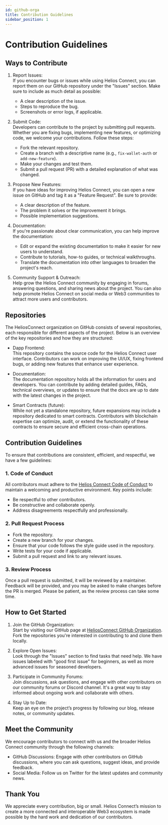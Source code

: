 ```yaml
---
id: github-orga
title: Contribution Guidelines
sidebar_position: 1
---
```


# Contribution Guidelines

## Ways to Contribute

1. Report Issues:  
   If you encounter bugs or issues while using Helios Connect, you can report them on our GitHub repository under the "Issues" section. Make sure to include as much detail as possible:
   - A clear description of the issue.
   - Steps to reproduce the bug.
   - Screenshots or error logs, if applicable.

2. Submit Code:  
   Developers can contribute to the project by submitting pull requests. Whether you are fixing bugs, implementing new features, or optimizing code, we welcome your contributions. Follow these steps:
   - Fork the relevant repository.
   - Create a branch with a descriptive name (e.g., `fix-wallet-auth` or `add-new-feature`).
   - Make your changes and test them.
   - Submit a pull request (PR) with a detailed explanation of what was changed.

3. Propose New Features:  
   If you have ideas for improving Helios Connect, you can open a new issue on GitHub and tag it as a "Feature Request". Be sure to provide:
   - A clear description of the feature.
   - The problem it solves or the improvement it brings.
   - Possible implementation suggestions.

4. Documentation:  
   If you're passionate about clear communication, you can help improve the documentation:
   - Edit or expand the existing documentation to make it easier for new users to understand.
   - Contribute to tutorials, how-to guides, or technical walkthroughs.
   - Translate the documentation into other languages to broaden the project's reach.

5. Community Support & Outreach:  
   Help grow the Helios Connect community by engaging in forums, answering questions, and sharing news about the project. You can also help promote Helios Connect on social media or Web3 communities to attract more users and contributors.

## Repositories

The HeliosConnect organization on GitHub consists of several repositories, each responsible for different aspects of the project. Below is an overview of the key repositories and how they are structured:

- Dapp Frontend:  
   This repository contains the source code for the Helios Connect user interface. Contributors can work on improving the UI/UX, fixing frontend bugs, or adding new features that enhance user experience.

- Documentation:  
   The documentation repository holds all the information for users and developers. You can contribute by adding detailed guides, FAQs, technical overviews, or updates to ensure that the docs are up to date with the latest changes in the project.

- Smart Contracts (future):  
   While not yet a standalone repository, future expansions may include a repository dedicated to smart contracts. Contributors with blockchain expertise can optimize, audit, or extend the functionality of these contracts to ensure secure and efficient cross-chain operations.

## Contribution Guidelines

To ensure that contributions are consistent, efficient, and respectful, we have a few guidelines:

### 1. Code of Conduct

All contributors must adhere to the [Helios Connect Code of Conduct](https://github.com/Helios-Collabathon/Dapp/blob/main/CODE_OF_CONDUCT.md) to maintain a welcoming and productive environment. Key points include:

- Be respectful to other contributors.
- Be constructive and collaborate openly.
- Address disagreements respectfully and professionally.

### 2. Pull Request Process

- Fork the repository.
- Create a new branch for your changes.
- Ensure that your code follows the style guide used in the repository.
- Write tests for your code if applicable.
- Submit a pull request and link to any relevant issues.

### 3. Review Process

Once a pull request is submitted, it will be reviewed by a maintainer. Feedback will be provided, and you may be asked to make changes before the PR is merged. Please be patient, as the review process can take some time.

## How to Get Started

1. Join the GitHub Organization:  
   Start by visiting our GitHub page at [HeliosConnect GitHub Organization](#). Fork the repositories you're interested in contributing to and clone them locally.

2. Explore Open Issues:  
   Look through the "Issues" section to find tasks that need help. We have issues labeled with "good first issue" for beginners, as well as more advanced issues for seasoned developers.

3. Participate in Community Forums:  
   Join discussions, ask questions, and engage with other contributors on our community forums or Discord channel. It's a great way to stay informed about ongoing work and collaborate with others.

4. Stay Up to Date:  
   Keep an eye on the project’s progress by following our blog, release notes, or community updates.

## Meet the Community

We encourage contributors to connect with us and the broader Helios Connect community through the following channels:

- GitHub Discussions: Engage with other contributors on GitHub discussions, where you can ask questions, suggest ideas, and provide feedback.
- Social Media: Follow us on Twitter for the latest updates and community news.

## Thank You

We appreciate every contribution, big or small. Helios Connect’s mission to create a more connected and interoperable Web3 ecosystem is made possible by the hard work and dedication of our contributors.
